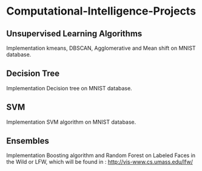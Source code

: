 # Computational-Intelligence-Projects

## Unsupervised Learning Algorithms 
Implementation kmeans, DBSCAN, Agglomerative and Mean shift on MNIST database.

## Decision Tree
Implementation Decision tree on MNIST database.

## SVM
Implementation SVM algorithm on MNIST database.

## Ensembles
Implementation Boosting algorithm and Random Forest on Labeled Faces in the Wild or LFW, which will be found in :
http://vis-www.cs.umass.edu/lfw/
